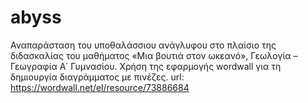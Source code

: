 # abyss
Αναπαράσταση του υποθαλάσσιου ανάγλυφου στο πλαίσιο της διδασκαλίας του μαθήματος «Μια βουτιά στον ωκεανό», Γεωλογία – Γεωγραφία Α΄ Γυμνασίου.
Χρήση της εφαρμογής wordwall για τη δημιουργία διαγράμματος με πινέζες.
url: https://wordwall.net/el/resource/73886684
